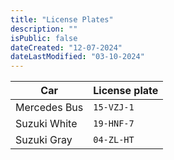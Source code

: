 ```yaml
---
title: "License Plates"
description: ""
isPublic: false
dateCreated: "12-07-2024"
dateLastModified: "03-10-2024"
---
```


| Car          | License plate |
|--------------|---------------|
| Mercedes Bus | `15-VZJ-1`    |
| Suzuki White | `19-HNF-7`    |
| Suzuki Gray  | `04-ZL-HT`    |
